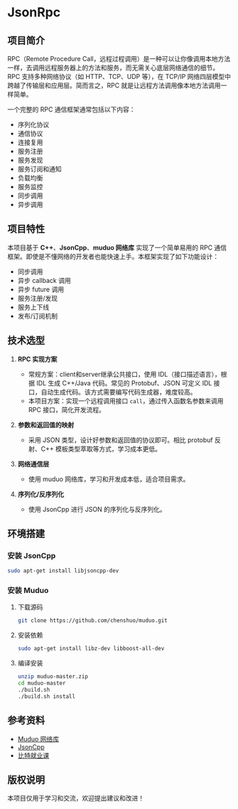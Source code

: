 # JsonRpc

## 项目简介

RPC（Remote Procedure Call，远程过程调用）是一种可以让你像调用本地方法一样，去调用远程服务器上的方法和服务，而无需关心底层网络通信的细节。RPC 支持多种网络协议（如 HTTP、TCP、UDP 等），在 TCP/IP 网络四层模型中跨越了传输层和应用层。简而言之，RPC 就是让远程方法调用像本地方法调用一样简单。

一个完整的 RPC 通信框架通常包括以下内容：
- 序列化协议
- 通信协议
- 连接复用
- 服务注册
- 服务发现
- 服务订阅和通知
- 负载均衡
- 服务监控
- 同步调用
- 异步调用

## 项目特性

本项目基于 **C++**、**JsonCpp**、**muduo 网络库** 实现了一个简单易用的 RPC 通信框架。即使是不懂网络的开发者也能快速上手。本框架实现了如下功能设计：
- 同步调用
- 异步 callback 调用
- 异步 future 调用
- 服务注册/发现
- 服务上下线
- 发布/订阅机制

## 技术选型

1. **RPC 实现方案**  
   - 常规方案：client和server继承公共接口，使用 IDL（接口描述语言），根据 IDL 生成 C++/Java 代码。常见的 Protobuf、JSON 可定义 IDL 接口，自动生成代码。该方式需要编写代码生成器，难度较高。
   - 本项目方案：实现一个远程调用接口 `call`，通过传入函数名参数来调用 RPC 接口，简化开发流程。

2. **参数和返回值的映射**  
   - 采用 JSON 类型，设计好参数和返回值的协议即可。相比 protobuf 反射、C++ 模板类型萃取等方式，学习成本更低。

3. **网络通信层**  
   - 使用 muduo 网络库，学习和开发成本低，适合项目需求。

4. **序列化/反序列化**  
   - 使用 JsonCpp 进行 JSON 的序列化与反序列化。

## 环境搭建

### 安装 JsonCpp

```bash
sudo apt-get install libjsoncpp-dev
```

### 安装 Muduo

1. 下载源码
   ```bash
   git clone https://github.com/chenshuo/muduo.git
   ```

2. 安装依赖
   ```bash
   sudo apt-get install libz-dev libboost-all-dev
   ```

3. 编译安装
   ```bash
   unzip muduo-master.zip
   cd muduo-master
   ./build.sh
   ./build.sh install
   ```

## 参考资料

- [Muduo 网络库](https://github.com/chenshuo/muduo)
- [JsonCpp](https://github.com/open-source-parsers/jsoncpp)
- [比特就业课](#)

## 版权说明

本项目仅用于学习和交流，欢迎提出建议和改进！
